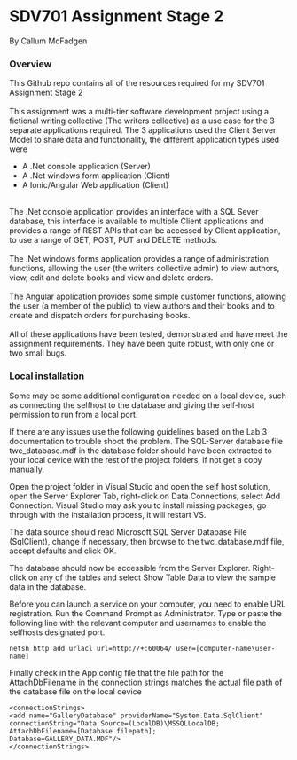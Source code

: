 # SDV701 Assignment Stage 2
By Callum McFadgen

### Overview
This Github repo contains all of the resources required for my SDV701 Assignment Stage 2
<br />
<br />
This assignment was a multi-tier software development project using a fictional writing collective (The writers collective) as a use case for the 3 separate applications required. 
The 3 applications used the Client Server Model to share data and functionality, the different application types used were
<ul>
  <li>A .Net console application (Server)</li>
  <li>A .Net windows form application (Client)</li>
  <li>A Ionic/Angular Web application (Client)</li>
</ul>
<br />
The .Net console application provides an interface with a SQL Sever database, this interface is available to multiple Client applications and provides a range of REST APIs that can be accessed by Client application, to use a range of GET, POST, PUT and DELETE methods.
<br />
<br />
The .Net windows forms application provides a range of administration functions, allowing the user (the writers collective admin) to view authors, view, edit and delete books and view and delete orders.
<br />
<br />
The Angular application provides some simple customer functions, allowing the user (a member of the public) to view authors and their books and to create and dispatch orders for purchasing books.
<br />
<br />
All of these applications have been tested, demonstrated and have meet the assignment requirements.  They have been quite robust, with only one or two small bugs.

### Local installation
Some may be some additional configuration needed on a local device, such as connecting the selfhost to the database and giving the self-host permission to run from a local port.

If there are any issues use the following guidelines based on the Lab 3 documentation to trouble shoot the problem.
The SQL-Server database file twc_database.mdf in the database folder should have been extracted to your local device with the rest of the project folders, if not get a copy manually.

Open the project folder in Visual Studio and open the self host solution, open the Server Explorer Tab, right-click on Data Connections, select Add Connection.  Visual Studio may ask you to install missing packages, go through with the installation process, it will restart VS.

The data source should read Microsoft SQL Server Database File (SqlClient), change if necessary, then browse to the twc_database.mdf file, accept defaults and click OK.

The database should now be accessible from the Server Explorer.  Right-click on any of the tables and select Show Table Data to view the sample data in the database.

Before you can launch a service on your computer, you need to enable URL registration.  Run the Command Prompt as Administrator.  Type or paste the following line with the relevant computer and usernames to enable the selfhosts designated port.
 
```
netsh http add urlacl url=http://+:60064/ user=[computer-name\user-name]
```

Finally check in the App.config file that the file path for the AttachDbFilename in the connection strings matches the actual file path of the database file on the local device

```
<connectionStrings>
<add name="GalleryDatabase" providerName="System.Data.SqlClient"
connectionString="Data Source=(LocalDB)\MSSQLLocalDB;
AttachDbFilename=[Database filepath];
Database=GALLERY_DATA.MDF"/>
</connectionStrings>
```
